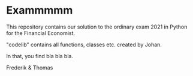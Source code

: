 # Exammmmm

This repository contains our solution to the ordinary exam 2021 in Python for the Financial Economist.

"codelib" contains all functions, classes etc. created by Johan.

In that, you find bla bla bla.

Frederik & Thomas
